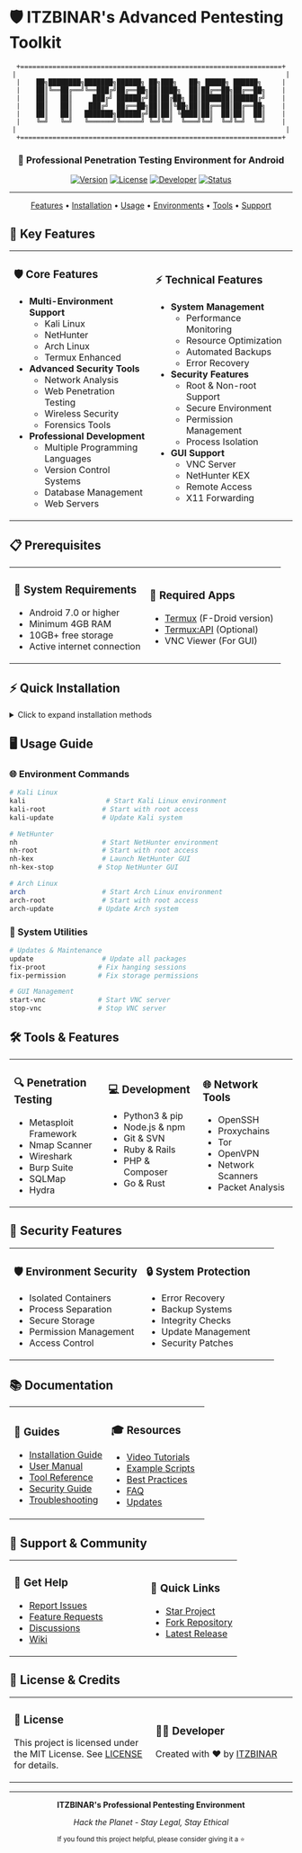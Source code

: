 # 🛡️ ITZBINAR's Advanced Pentesting Toolkit

<div align="center">

```ascii
+=================================================================+
|                                                                   |
|    ██╗████████╗███████╗██████╗ ██╗███╗   ██╗ █████╗ ██████╗     |
|    ██║╚══██╔══╝╚══███╔╝██╔══██╗██║████╗  ██║██╔══██╗██╔══██╗    |
|    ██║   ██║     ███╔╝ ██████╔╝██║██╔██╗ ██║███████║██████╔╝    |
|    ██║   ██║    ███╔╝  ██╔══██╗██║██║╚██╗██║██╔══██║██╔══██╗    |
|    ██║   ██║   ███████╗██████╔╝██║██║ ╚████║██║  ██║██║  ██║    |
|    ╚═╝   ╚═╝   ╚══════╝╚═════╝ ╚═╝╚═╝  ╚═══╝╚═╝  ╚═╝╚═╝  ╚═╝    |
|                                                                   |
+=================================================================+
```

<h3>🔐 Professional Penetration Testing Environment for Android</h3>

[![Version](https://img.shields.io/badge/Version-2.4-blue.svg?style=for-the-badge)](https://github.com/itz-binar/linuxtools/releases)
[![License](https://img.shields.io/badge/License-MIT-green.svg?style=for-the-badge)](LICENSE)
[![Developer](https://img.shields.io/badge/Developer-ITZBINAR-purple.svg?style=for-the-badge)](https://github.com/itz-binar)
[![Status](https://img.shields.io/badge/Status-Active-success.svg?style=for-the-badge)](https://github.com/itz-binar/linuxtools)

---

<p align="center">
  <a href="#-key-features">Features</a> •
  <a href="#-installation">Installation</a> •
  <a href="#-usage">Usage</a> •
  <a href="#-environments">Environments</a> •
  <a href="#-tools">Tools</a> •
  <a href="#-support">Support</a>
</p>

</div>

## 🌟 Key Features

<table>
<tr>
<td width="50%">

### 🛡️ Core Features
- **Multi-Environment Support**
  - Kali Linux
  - NetHunter
  - Arch Linux
  - Termux Enhanced
- **Advanced Security Tools**
  - Network Analysis
  - Web Penetration Testing
  - Wireless Security
  - Forensics Tools
- **Professional Development**
  - Multiple Programming Languages
  - Version Control Systems
  - Database Management
  - Web Servers

</td>
<td width="50%">

### ⚡ Technical Features
- **System Management**
  - Performance Monitoring
  - Resource Optimization
  - Automated Backups
  - Error Recovery
- **Security Features**
  - Root & Non-root Support
  - Secure Environment
  - Permission Management
  - Process Isolation
- **GUI Support**
  - VNC Server
  - NetHunter KEX
  - Remote Access
  - X11 Forwarding

</td>
</tr>
</table>

## 📋 Prerequisites

<table>
<tr>
<td width="50%">

### 📱 System Requirements
- Android 7.0 or higher
- Minimum 4GB RAM
- 10GB+ free storage
- Active internet connection

</td>
<td width="50%">

### 🔧 Required Apps
- [Termux](https://f-droid.org/en/packages/com.termux/) (F-Droid version)
- [Termux:API](https://f-droid.org/packages/com.termux.api/) (Optional)
- VNC Viewer (For GUI)

</td>
</tr>
</table>

## ⚡ Quick Installation

<details>
<summary>Click to expand installation methods</summary>

### 🚀 One-Line Installation
```bash
curl -sSL https://raw.githubusercontent.com/itz-binar/linuxtools/main/scripts/itzbinar.sh -o itzbinar.sh && chmod +x itzbinar.sh && ./itzbinar.sh
```

### 📦 Manual Installation
```bash
# Clone repository
git clone https://github.com/itz-binar/linuxtools.git

# Navigate to scripts directory
cd linuxtools/scripts

# Make script executable
chmod +x itzbinar.sh

# Run installation
./itzbinar.sh
```

</details>

## 🖥️ Usage Guide

### 🌐 Environment Commands
```bash
# Kali Linux
kali                    # Start Kali Linux environment
kali-root              # Start with root access
kali-update            # Update Kali system

# NetHunter
nh                     # Start NetHunter environment
nh-root                # Start with root access
nh-kex                 # Launch NetHunter GUI
nh-kex-stop           # Stop NetHunter GUI

# Arch Linux
arch                   # Start Arch Linux environment
arch-root              # Start with root access
arch-update           # Update Arch system
```

### 🔧 System Utilities
```bash
# Updates & Maintenance
update                 # Update all packages
fix-proot             # Fix hanging sessions
fix-permission        # Fix storage permissions

# GUI Management
start-vnc             # Start VNC server
stop-vnc              # Stop VNC server
```

## 🛠️ Tools & Features

<table>
<tr>
<td width="33%">

### 🔍 Penetration Testing
- Metasploit Framework
- Nmap Scanner
- Wireshark
- Burp Suite
- SQLMap
- Hydra

</td>
<td width="33%">

### 💻 Development
- Python3 & pip
- Node.js & npm
- Git & SVN
- Ruby & Rails
- PHP & Composer
- Go & Rust

</td>
<td width="33%">

### 🌐 Network Tools
- OpenSSH
- Proxychains
- Tor
- OpenVPN
- Network Scanners
- Packet Analysis

</td>
</tr>
</table>

## 🔐 Security Features

<table>
<tr>
<td width="50%">

### 🛡️ Environment Security
- Isolated Containers
- Process Separation
- Secure Storage
- Permission Management
- Access Control

</td>
<td width="50%">

### 🔒 System Protection
- Error Recovery
- Backup Systems
- Integrity Checks
- Update Management
- Security Patches

</td>
</tr>
</table>

## 📚 Documentation

<table>
<tr>
<td width="50%">

### 📖 Guides
- [Installation Guide](docs/installation.md)
- [User Manual](docs/manual.md)
- [Tool Reference](docs/tools.md)
- [Security Guide](docs/security.md)
- [Troubleshooting](docs/troubleshooting.md)

</td>
<td width="50%">

### 🎓 Resources
- [Video Tutorials](docs/tutorials.md)
- [Example Scripts](docs/examples.md)
- [Best Practices](docs/best-practices.md)
- [FAQ](docs/faq.md)
- [Updates](docs/changelog.md)

</td>
</tr>
</table>

## 🤝 Support & Community

<table>
<tr>
<td width="60%">

### 📢 Get Help
- [Report Issues](https://github.com/itz-binar/linuxtools/issues)
- [Feature Requests](https://github.com/itz-binar/linuxtools/issues/new)
- [Discussions](https://github.com/itz-binar/linuxtools/discussions)
- [Wiki](https://github.com/itz-binar/linuxtools/wiki)

</td>
<td width="40%">

### 🌟 Quick Links
- [Star Project](https://github.com/itz-binar/linuxtools)
- [Fork Repository](https://github.com/itz-binar/linuxtools/fork)
- [Latest Release](https://github.com/itz-binar/linuxtools/releases)

</td>
</tr>
</table>

## 📜 License & Credits

<table>
<tr>
<td width="50%">

### 📄 License
This project is licensed under the MIT License.
See [LICENSE](LICENSE) for details.

</td>
<td width="50%">

### 👨‍💻 Developer
Created with ❤️ by [ITZBINAR](https://github.com/itz-binar)

</td>
</tr>
</table>

---

<div align="center">

**ITZBINAR's Professional Pentesting Environment**

*Hack the Planet - Stay Legal, Stay Ethical*

<sub>If you found this project helpful, please consider giving it a ⭐</sub>

</div> 
